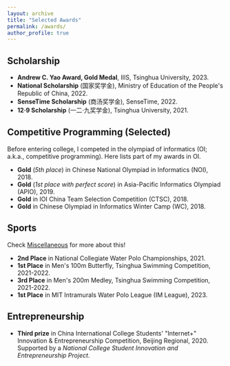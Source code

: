 ```yaml
---
layout: archive
title: "Selected Awards"
permalink: /awards/
author_profile: true
---
```


## Scholarship
* **Andrew C. Yao Award, Gold Medal**, IIIS, Tsinghua University, 2023.
* **National Scholarship** (国家奖学金), Ministry of Education of the People's Republic of China, 2022.
* **SenseTime Scholarship** (商汤奖学金), SenseTime, 2022.
* **12·9 Scholarship** (一二·九奖学金), Tsinghua University, 2021.

## Competitive Programming (Selected)
Before entering college, I competed in the olympiad of informatics (OI; a.k.a., competitive programming). Here lists part of my awards in OI.

* **Gold** (*5th place*) in Chinese National Olympiad in Informatics (NOI), 2018.
* **Gold** (*1st place with perfect score*) in Asia-Pacific Informatics Olympiad (APIO), 2019.
* **Gold** in IOI China Team Selection Competition (CTSC), 2018.
* **Gold** in Chinese Olympiad in Informatics Winter Camp (WC), 2018.

## Sports
Check [Miscellaneous](../misc/) for more about this!

* **2nd Place** in National Collegiate Water Polo Championships, 2021.
* **1st Place** in Men's 100m Butterfly, Tsinghua Swimming Competition, 2021-2022.
* **3rd Place** in Men's 200m Medley, Tsinghua Swimming Competition, 2021-2022.
* **1st Place** in MIT Intramurals Water Polo League (IM League), 2023.

## Entrepreneurship
* **Third prize** in China International College Students' "Internet+" Innovation & Entrepreneurship Competition, Beijing Regional, 2020.  
Supported by a *National College Student Innovation and Entrepreneurship Project*.
